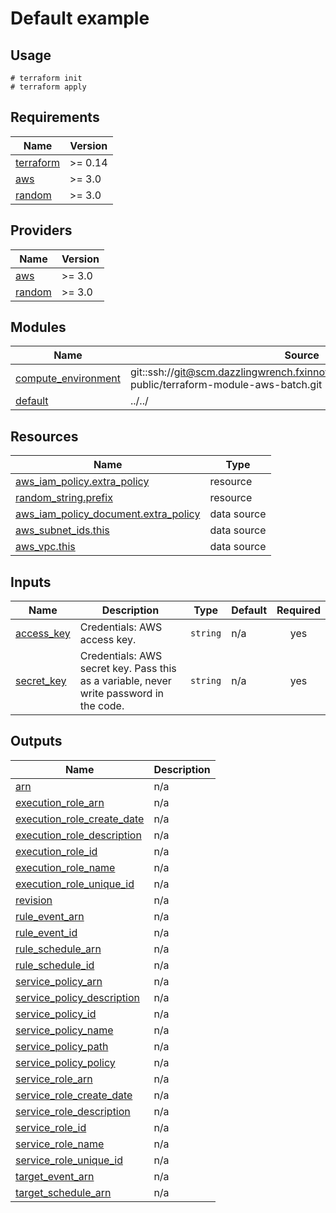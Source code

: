 # Default example

## Usage

```
# terraform init
# terraform apply
```

<!-- BEGINNING OF PRE-COMMIT-TERRAFORM DOCS HOOK -->
## Requirements

| Name | Version |
|------|---------|
| <a name="requirement_terraform"></a> [terraform](#requirement\_terraform) | >= 0.14 |
| <a name="requirement_aws"></a> [aws](#requirement\_aws) | >= 3.0 |
| <a name="requirement_random"></a> [random](#requirement\_random) | >= 3.0 |

## Providers

| Name | Version |
|------|---------|
| <a name="provider_aws"></a> [aws](#provider\_aws) | >= 3.0 |
| <a name="provider_random"></a> [random](#provider\_random) | >= 3.0 |

## Modules

| Name | Source | Version |
|------|--------|---------|
| <a name="module_compute_environment"></a> [compute\_environment](#module\_compute\_environment) | git::ssh://git@scm.dazzlingwrench.fxinnovation.com:2222/fxinnovation-public/terraform-module-aws-batch.git | 1.0.0 |
| <a name="module_default"></a> [default](#module\_default) | ../../ | n/a |

## Resources

| Name | Type |
|------|------|
| [aws_iam_policy.extra_policy](https://registry.terraform.io/providers/hashicorp/aws/latest/docs/resources/iam_policy) | resource |
| [random_string.prefix](https://registry.terraform.io/providers/hashicorp/random/latest/docs/resources/string) | resource |
| [aws_iam_policy_document.extra_policy](https://registry.terraform.io/providers/hashicorp/aws/latest/docs/data-sources/iam_policy_document) | data source |
| [aws_subnet_ids.this](https://registry.terraform.io/providers/hashicorp/aws/latest/docs/data-sources/subnet_ids) | data source |
| [aws_vpc.this](https://registry.terraform.io/providers/hashicorp/aws/latest/docs/data-sources/vpc) | data source |

## Inputs

| Name | Description | Type | Default | Required |
|------|-------------|------|---------|:--------:|
| <a name="input_access_key"></a> [access\_key](#input\_access\_key) | Credentials: AWS access key. | `string` | n/a | yes |
| <a name="input_secret_key"></a> [secret\_key](#input\_secret\_key) | Credentials: AWS secret key. Pass this as a variable, never write password in the code. | `string` | n/a | yes |

## Outputs

| Name | Description |
|------|-------------|
| <a name="output_arn"></a> [arn](#output\_arn) | n/a |
| <a name="output_execution_role_arn"></a> [execution\_role\_arn](#output\_execution\_role\_arn) | n/a |
| <a name="output_execution_role_create_date"></a> [execution\_role\_create\_date](#output\_execution\_role\_create\_date) | n/a |
| <a name="output_execution_role_description"></a> [execution\_role\_description](#output\_execution\_role\_description) | n/a |
| <a name="output_execution_role_id"></a> [execution\_role\_id](#output\_execution\_role\_id) | n/a |
| <a name="output_execution_role_name"></a> [execution\_role\_name](#output\_execution\_role\_name) | n/a |
| <a name="output_execution_role_unique_id"></a> [execution\_role\_unique\_id](#output\_execution\_role\_unique\_id) | n/a |
| <a name="output_revision"></a> [revision](#output\_revision) | n/a |
| <a name="output_rule_event_arn"></a> [rule\_event\_arn](#output\_rule\_event\_arn) | n/a |
| <a name="output_rule_event_id"></a> [rule\_event\_id](#output\_rule\_event\_id) | n/a |
| <a name="output_rule_schedule_arn"></a> [rule\_schedule\_arn](#output\_rule\_schedule\_arn) | n/a |
| <a name="output_rule_schedule_id"></a> [rule\_schedule\_id](#output\_rule\_schedule\_id) | n/a |
| <a name="output_service_policy_arn"></a> [service\_policy\_arn](#output\_service\_policy\_arn) | n/a |
| <a name="output_service_policy_description"></a> [service\_policy\_description](#output\_service\_policy\_description) | n/a |
| <a name="output_service_policy_id"></a> [service\_policy\_id](#output\_service\_policy\_id) | n/a |
| <a name="output_service_policy_name"></a> [service\_policy\_name](#output\_service\_policy\_name) | n/a |
| <a name="output_service_policy_path"></a> [service\_policy\_path](#output\_service\_policy\_path) | n/a |
| <a name="output_service_policy_policy"></a> [service\_policy\_policy](#output\_service\_policy\_policy) | n/a |
| <a name="output_service_role_arn"></a> [service\_role\_arn](#output\_service\_role\_arn) | n/a |
| <a name="output_service_role_create_date"></a> [service\_role\_create\_date](#output\_service\_role\_create\_date) | n/a |
| <a name="output_service_role_description"></a> [service\_role\_description](#output\_service\_role\_description) | n/a |
| <a name="output_service_role_id"></a> [service\_role\_id](#output\_service\_role\_id) | n/a |
| <a name="output_service_role_name"></a> [service\_role\_name](#output\_service\_role\_name) | n/a |
| <a name="output_service_role_unique_id"></a> [service\_role\_unique\_id](#output\_service\_role\_unique\_id) | n/a |
| <a name="output_target_event_arn"></a> [target\_event\_arn](#output\_target\_event\_arn) | n/a |
| <a name="output_target_schedule_arn"></a> [target\_schedule\_arn](#output\_target\_schedule\_arn) | n/a |
<!-- END OF PRE-COMMIT-TERRAFORM DOCS HOOK -->
